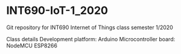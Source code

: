 # INT690-IoT-1_2020
 Git repository for INT690 Internet of Things class semester 1/2020 

Class details
Development platform: Arduino
Microcontroller board: NodeMCU ESP8266
